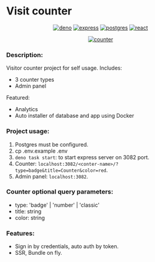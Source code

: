# Visit counter

<div align="center">

  [![deno](https://img.shields.io/badge/deno-2.1-blue?logo=deno)](#)
  [![express](https://img.shields.io/badge/express-4-blue?logo=express)](#)
  [![postgres](https://img.shields.io/badge/Postgres-14-blue?logo=postgresql)](#)
  [![react](https://img.shields.io/badge/React-18-blue?logo=react)](#)

  [![counter](https://counter.daytec.ru/counter-example)](#)

</div>

### Description:
Visitor counter project for self usage.
Includes:
- 3 counter types
- Admin panel

Featured:
- Analytics
- Auto installer of database and app using Docker

### Project usage:
1. Postgres must be configured.
2. cp .env.example .env
3. `deno task start`: to start express server on 3082 port.
4. Counter: `localhost:3082/<conter-name>/?type=badge&title=Counter&color=red`.
5. Admin panel: `localhost:3082`.

### Counter optional query parameters:
- type: 'badge' | 'number' | 'classic'
- title: string
- color: string

### Features:
- Sign in by credentials, auto auth by token.
- SSR, Bundle on fly.